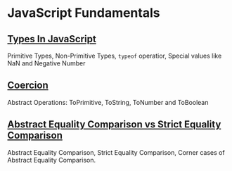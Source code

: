 # JavaScript Fundamentals

## [Types In JavaScript](types/README.md)

Primitive Types, Non-Primitive Types, `typeof` operatior, Special values like NaN and Negative Number

## [Coercion](coercion/README.md)

Abstract Operations: ToPrimitive, ToString, ToNumber and ToBoolean

## [Abstract Equality Comparison vs Strict Equality Comparison](abstract-equality-vs-strict-equality/README.md)

Abstract Equality Comparison, Strict Equality Comparison, Corner cases of Abstract Equality Comparison.
